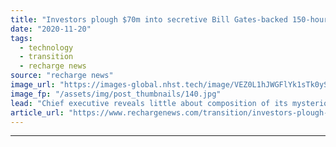 ```yaml
---
title: "Investors plough $70m into secretive Bill Gates-backed 150-hour-battery start-up Form Energy"
date: "2020-11-20"
tags: 
  - technology
  - transition
  - recharge news
source: "recharge news"
image_url: "https://images-global.nhst.tech/image/VEZ0L1hJWGFlYk1sTk0yS0VtTEhSMC9jQk9jV1pJelFNd1JRRDRZcExnST0=/nhst/binary/90417b87ad7719111024d7805540c7a3"
image_fp: "/assets/img/post_thumbnails/140.jpg"
lead: "Chief executive reveals little about composition of its mysterious technology, other than to say that all the materials used are cheap, abundant and safe"
article_url: "https://www.rechargenews.com/transition/investors-plough-70m-into-secretive-bill-gates-backed-150-hour-battery-start-up-form-energy/2-1-916743"
---
```


---
